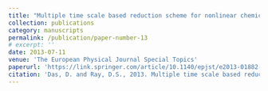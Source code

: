 ```yaml
---
title: "Multiple time scale based reduction scheme for nonlinear chemical dynamics"
collection: publications
category: manuscripts
permalink: /publication/paper-number-13
# excerpt: ''
date: 2013-07-11
venue: 'The European Physical Journal Special Topics'
paperurl: 'https://link.springer.com/article/10.1140/epjst/e2013-01882-3'
citation: 'Das, D. and Ray, D.S., 2013. Multiple time scale based reduction scheme for nonlinear chemical dynamics. <i>The European Physical Journal Special Topics<i/>, 222(3), pp.785-798.'
---
```

